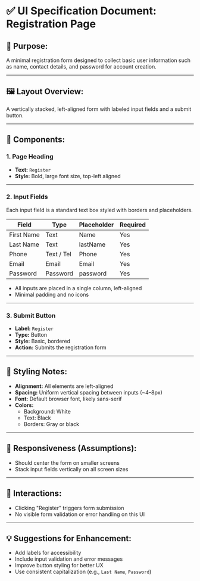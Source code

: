 
# ✅ UI Specification Document: Registration Page

## 🎯 Purpose:
A minimal registration form designed to collect basic user information such as name, contact details, and password for account creation.

---

## 🖼️ Layout Overview:
A vertically stacked, left-aligned form with labeled input fields and a submit button.

---

## 🧩 Components:

### 1. Page Heading
- **Text:** `Register`
- **Style:** Bold, large font size, top-left aligned

---

### 2. Input Fields
Each input field is a standard text box styled with borders and placeholders.

| Field       | Type        | Placeholder | Required |
|-------------|-------------|-------------|----------|
| First Name  | Text        | Name        | Yes      |
| Last Name   | Text        | lastName    | Yes      |
| Phone       | Text / Tel  | Phone       | Yes      |
| Email       | Email       | Email       | Yes      |
| Password    | Password    | password    | Yes      |

- All inputs are placed in a single column, left-aligned
- Minimal padding and no icons

---

### 3. Submit Button
- **Label:** `Register`
- **Type:** Button
- **Style:** Basic, bordered
- **Action:** Submits the registration form

---

## 🎨 Styling Notes:
- **Alignment:** All elements are left-aligned
- **Spacing:** Uniform vertical spacing between inputs (~4–8px)
- **Font:** Default browser font, likely sans-serif
- **Colors:** 
  - Background: White
  - Text: Black
  - Borders: Gray or black

---

## 📱 Responsiveness (Assumptions):
- Should center the form on smaller screens
- Stack input fields vertically on all screen sizes

---

## 🔘 Interactions:
- Clicking "Register" triggers form submission
- No visible form validation or error handling on this UI

---

## 💡 Suggestions for Enhancement:
- Add labels for accessibility
- Include input validation and error messages
- Improve button styling for better UX
- Use consistent capitalization (e.g., `Last Name`, `Password`)